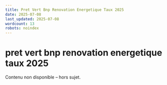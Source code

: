 ```yaml
---
title: Pret Vert Bnp Renovation Energetique Taux 2025
date: 2025-07-08
last_updated: 2025-07-08
wordcount: 13
robots: noindex
---
```


# pret vert bnp renovation energetique taux 2025

Contenu non disponible – hors sujet.